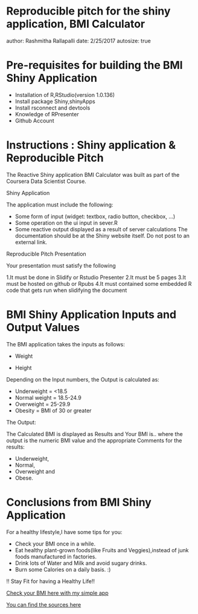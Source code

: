 Reproducible pitch for the shiny application, BMI Calculator
========================================================
author: Rashmitha Rallapalli
date: 2/25/2017
autosize: true

Pre-requisites for building the BMI Shiny Application
========================================================

- Installation of R,RStudio(version 1.0.136)
- Install package Shiny,shinyApps
- Install rsconnect and devtools
- Knowledge of RPresenter 
- Github Account

Instructions : Shiny application & Reproducible Pitch
========================================================
The Reactive Shiny application BMI Calculator was built as part of the Coursera Data Scientist Course.

Shiny Application

The application must include the following:

- Some form of input (widget: textbox, radio button, checkbox, ...)
- Some operation on the ui input in sever.R
- Some reactive output displayed as a result of server calculations
The documentation should be at the Shiny website itself. Do not post to an external link.

Reproducible Pitch Presentation

Your presentation must satisfy the following

1.It must be done in Slidify or Rstudio Presenter
2.It must be 5 pages
3.It must be hosted on github or Rpubs
4.It must contained some embedded R code that gets run when slidifying the document


BMI Shiny Application Inputs and Output Values
========================================================

The BMI application takes the inputs as follows:

- Weight

- Height

Depending on the Input numbers, the Output is calculated as:

- Underweight = <18.5
- Normal weight = 18.5-24.9 
- Overweight = 25-29.9 
- Obesity = BMI of 30 or greater

The Output:

The Calculated BMI is displayed as Results and Your BMI is.. where the output is the numeric BMI value and the appropriate Comments for the results:
- Underweight,
- Normal,
- Overweight and
- Obese.

Conclusions from BMI Shiny Application
========================================================

For a healthy lifestyle,I have some tips for you:

- Check your BMI once in a  while.
- Eat healthy plant-grown foods(like Fruits and Veggies),instead of junk foods manufactured in factories.
- Drink lots of Water and Milk and avoid sugary drinks.
- Burn some Calories on a daily basis. :)
    
!! Stay Fit for having a Healthy Life!!

[Check your BMI here with my simple app](https://rashmitha2017.shinyapps.io/app2/)  

[You can find the sources here](https://github.com/Rashmitha2016/rstudio-shinyapps/tree/master/app2)




